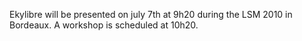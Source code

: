 Ekylibre will be presented on july 7th at 9h20 during the LSM 2010 in Bordeaux. A workshop is scheduled at 10h20.